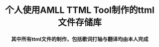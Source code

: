 <h1 align="center"> 个人使用AMLL TTML Tool制作的ttml文件存储库</h1>
<h3 align="center">其中所有ttml文件的制作，包括歌词打轴与翻译均由本人完成</h3>
